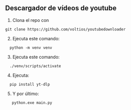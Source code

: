 ## Descargador de vídeos de youtube


1. Clona el repo con
```
git clone https://github.com/voltios/youtubedownloader
```
2. Ejecuta este comando:
```
  python -m venv venv
```
3. Ejecuta este comando:
```
  ./venv/scripts/activate
```
4. Ejecuta:
```
  pip install yt-dlp
```
5. Y por último:
```
   python.exe main.py
   ```  
